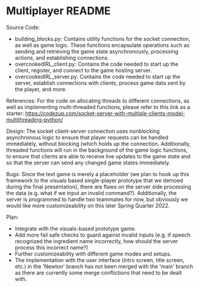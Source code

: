 # Multiplayer README

Source Code:
- building_blocks.py: Contains utility functions for the socket connection, as well as game logic. These functions encapsulate operations such as sending and retrieving the game state asynchronously, processing actions, and establishing connections.
- overcookedIRL_client.py: Contains the code needed to start up the client, register, and connect to the game hosting server.
- overcookedIRL_server.py: Contains the code needed to start up the server, establish connections with clients, process game data sent by the player, and more.

References:
For the code on allocating threads to different connections, as well as implementing multi-threaded functions, please refer to this link as a starter: https://codezup.com/socket-server-with-multiple-clients-model-multithreading-python/

Design:
The socket client-server connection uses nonblocking asynchronous logic to ensure that player requests can be handled immediately, without blocking (which holds up the connection. Additionally, threaded functions will run in the background of the game logic functions, to ensure that clients are able to receive live updates to the game state and so that the server can send any changed game states immediately.

Bugs:
Since the text game is merely a placeholder (we plan to hook up this framework to the visuals based single-player prototype that we demoed during the final presentation), there are flaws on the server side processing the data (e.g. what if we input an invalid command?). Additionally, the server is programmed to handle two teammates for now, but obviously we would like more customizeability on this later Spring Quarter 2022.

Plan:
- Integrate with the visuals-based prototype game.
- Add more fail safe checks to guard against invalid inputs (e.g. if speech recognized the ingredient name incorrectly, how should the server process this incorrect name?)
- Further customizeability with different game modes and setups.
- The implementation with the user interface (intro screen, title screen, etc.) in the 'Newton' branch has not been merged with the 'main' branch as there are currently some merge conflictions that need to be dealt with. 
